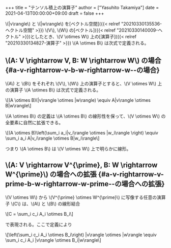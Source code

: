 +++
title = "テンソル積上の演算子"
author = ["Yasuhito Takamiya"]
date = 2021-04-13T00:00:00+09:00
draft = false
+++

\\(|v\rangle\\) と \\(|w\rangle\\) を[ベクトル空間]({{< relref "20210330135536-ヘクトル空間" >}}) \\(V\\), \\(W\\) の[ベクトル]({{< relref "20210330140009-ヘクトル" >}})としたとき、\\(V \otimes W\\) 上の[演算子]({{< relref "20210330134827-演算子" >}}) \\(A \otimes B\\) は次式で定義される。


## \\(A: V \rightarrow V, B: W \rightarrow W\\) の場合 {#a-v-rightarrow-v-b-w-rightarrow-w--の場合}

\\(A\\) と \\(B\\) をそれぞれ \\(V\\), \\(W\\) 上の演算子とすると、\\(V \otimes W\\) 上の演算子 \\(A \otimes B\\) は次式で定義される。

\\[(A \otimes B)(|v\rangle \otimes |w\rangle) \equiv A|v\rangle \otimes B|w\rangle\\]

\\(A \otimes B\\) の定義は \\(A \otimes B\\) の線形性を保って、\\(V \otimes W\\) の全要素に自然に拡張できる。

\\[(A \otimes B)\left(\sum\_i a\_i|v\_i\rangle \otimes |w\_i\rangle \right) \equiv \sum\_i a\_i A|v\_i\rangle \otimes B|w\_i\rangle\\]

つまり \\(A \otimes B\\) は \\(V \otimes W\\) 上で明らかに線形。


## \\(A: V \rightarrow V^{\prime}, B: W \rightarrow W^{\prime}\\) の場合への拡張 {#a-v-rightarrow-v-prime-b-w-rightarrow-w-prime--の場合への拡張}

\\(V \otimes W\\) から \\(V^{\prime} \otimes W^{\prime}\\) に写像する任意の演算子 \\(C\\) は、\\(A\\) と \\(B\\) の線形結合

\\[C = \sum\_i c\_i A\_i \otimes B\_i\\]

で表現される。ここで定義により

\\[\left(\sum\_i c\_i A\_i \otimes B\_i\right) |v\rangle \otimes |w\rangle \equiv \sum\_i c\_i A\_i |v\rangle \otimes B\_i|w\rangle\\]
